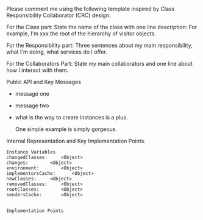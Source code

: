 Please comment me using the following template inspired by Class Responsibility Collaborator (CRC) design:For the Class part:  State the name of the class with one line description: For example, I'm xxx the root of the hierarchy of visitor objects.For the Responsibility part: Three sentences about my main responsibility, what I'm doing, what services do I offer.For the Collaborators Part: State my main collaborators and one line about how I interact with them. Public API and Key Messages- message one   - message two - what is the way to create instances is a plus.   One simple example is simply gorgeous. Internal Representation and Key Implementation Points.    Instance Variables	changedClasses:		<Object>	changes:		<Object>	environment:		<Object>	implementorsCache:		<Object>	newClasses:		<Object>	removedClasses:		<Object>	rootClasses:		<Object>	sendersCache:		<Object>    Implementation Points